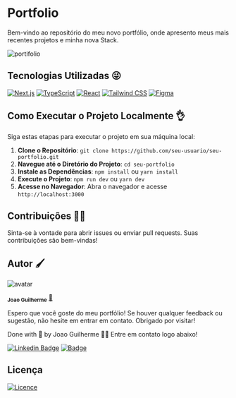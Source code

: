 # Portfolio

Bem-vindo ao repositório do meu novo portfólio, onde apresento meus mais recentes projetos e minha nova Stack.

![portifolio](./assets/portifolio.gif)

## Tecnologias Utilizadas 😜

[![Next.js](https://img.shields.io/badge/Next.js-000000?style=for-the-badge&logo=next.js&logoColor=white)](https://nextjs.org/)
[![TypeScript](https://img.shields.io/badge/TypeScript-3178C6?style=for-the-badge&logo=typescript&logoColor=white)](https://www.typescriptlang.org/)
[![React](https://img.shields.io/badge/React-20232A?style=for-the-badge&logo=react&logoColor=61DAFB)](https://reactjs.org/)
[![Tailwind CSS](https://img.shields.io/badge/Tailwind_CSS-38B2AC?style=for-the-badge&logo=tailwind-css&logoColor=white)](https://tailwindcss.com/)
[![Figma](https://img.shields.io/badge/Figma-F24E1E?style=for-the-badge&logo=figma&logoColor=white)](https://www.figma.com/)


## Como Executar o Projeto Localmente 👌

Siga estas etapas para executar o projeto em sua máquina local:

1. **Clone o Repositório**: `git clone https://github.com/seu-usuario/seu-portfolio.git`
2. **Navegue até o Diretório do Projeto**: `cd seu-portfolio`
3. **Instale as Dependências**: `npm install` ou `yarn install`
4. **Execute o Projeto**: `npm run dev` ou `yarn dev`
5. **Acesse no Navegador**: Abra o navegador e acesse `http://localhost:3000`

## Contribuições 🤰🏽

Sinta-se à vontade para abrir issues ou enviar pull requests. Suas contribuições são bem-vindas!

## Autor 🖌️

![avatar](https://images.weserv.nl/?url=https://avatars.githubusercontent.com/u/80895578?v=4?v=4&h=100&w=100&fit=cover&mask=circle&maxage=7d)

<sub><b>Joao Guilherme</b></sub></h4> <a href="https://github.com/JoaoG23/">🚀</a>

Espero que você goste do meu portfólio! Se houver qualquer feedback ou sugestão, não hesite em entrar em contato. Obrigado por visitar!

Done with 🤭 by Joao Guilherme 👋🏽 Entre em contato logo abaixo!

[![Linkedin Badge](https://img.shields.io/badge/-Joao-blue?style=flat-square&logo=Linkedin&logoColor=white&link=https://www.linkedin.com/in/jaoo/)](https://www.linkedin.com/in/joaog123/)
[![Badge](https://img.shields.io/badge/-joaoguilherme94@live.com-c80?style=flat-square&logo=Microsoft&logoColor=white&link=mailto:joaoguilherme94@live.com)](mailto:joaoguilherme94@live.com)

## Licença

[![Licence](https://img.shields.io/github/license/Ileriayo/markdown-badges?style=for-the-badge)](https://opensource.org/licenses/MIT)
